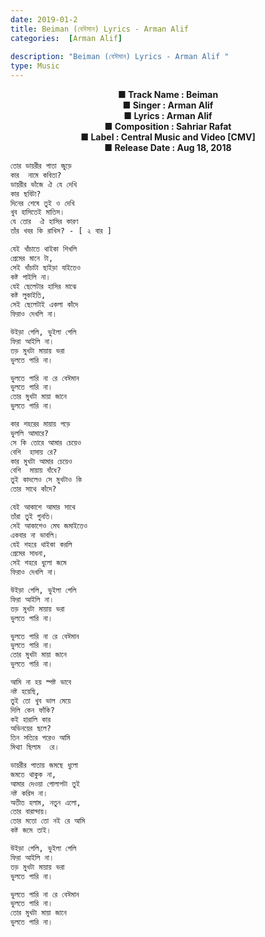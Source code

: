 ```yaml
---
date: 2019-01-2
title: Beiman (বেঈমান) Lyrics - Arman Alif 
categories:  [Arman Alif] 
 
description: "Beiman (বেঈমান) Lyrics - Arman Alif "
type: Music
---
```


<center><b>
■ Track Name : Beiman<br />
■ Singer : Arman Alif<br />
■ Lyrics : Arman Alif<br />
■ Composition : Sahriar Rafat<br />
■ Label : Central Music and Video [CMV]<br />
■ Release Date : Aug 18, 2018 <br /></b>
</center>

~~~ html
তোর ডায়রীর পাতা জুড়ে
কার  নামে কবিতা?
ডায়রীর ভাঁজে ঐ যে দেখি
কার ছবিটা?
দিনের শেষে তুই ও দেখি
খুব হাসিতেই মাতিস।
যে তোর  ঐ হাসির কারণ
তাঁর খবর কি রাখিস? - [ ২ বার ]

যেই খাঁচাতে থাইকা শিখলি
প্রেমের মানে টা,
সেই খাঁচাটা ছাইড়া যাইতেও
কষ্ট পাইলি না।
যেই ছেলেটার হাসির মাঝে
কষ্ট লুকাইতি,
সেই ছেলেটাই একলা কাঁদে
ফিরাও দেখলি না।

উইড়া গেলি, ভুইলা গেলি
ফিরা আইলি না।
তড় মুখটা মায়ায় ভরা
ভুলতে পারি না।

ভুলতে পারি না রে বেঈমান
ভুলতে পারি না।
তোর মুখটা মায়া জানে
ভুলতে পারি না।

কার শহরের মায়ায় পড়ে
ভুললি আমারে?
সে কি তোরে আমার চেয়েও
বেশি  হাসায় রে?
কার মুখটা আমার চেয়েও
বেশি  মায়ায় বাঁধে?
তুই কাদলেও সে মুখটাও কি
তোর সাথে কাঁদে?

যেই আকাশে আমার সাথে
তাঁরা তুই গুনতি।
সেই আকাশেও মেঘ জমাইতেও
একবার না ভাবলি।
যেই শহরে থাইকা করলি
প্রেমের সাধনা,
সেই শহরে ধুলো জমে
ফিরাও দেখলি না।

উইড়া গেলি, ভুইলা গেলি
ফিরা আইলি না।
তড় মুখটা মায়ায় ভরা
ভুলতে পারি না।

ভুলতে পারি না রে বেঈমান
ভুলতে পারি না।
তোর মুখটা মায়া জানে
ভুলতে পারি না।

আমি না হয় স্পষ্ট ভাবে
নষ্ট হয়েছি,
তুই তো খুব ভাল মেয়ে
দিলি কেন ফাঁকি?
কই হারালি কার
অভিনয়ের ছলে?
তিন সত্যির পরেও আমি
মিথ্যা ছিলাম  রে।

ডায়রীর পাতায় জমছে ধুলো
জমতে থাকুক না,
আমার দেওয়া গোলাপটা তুই
নষ্ট করিস না।
অতীত হলাম, নতুন এলো,
তোর বারান্দায়।
তোর মতো তো নই রে আমি
কষ্ট জমে তাই।

উইড়া গেলি, ভুইলা গেলি
ফিরা আইলি না।
তড় মুখটা মায়ায় ভরা
ভুলতে পারি না।

ভুলতে পারি না রে বেঈমান
ভুলতে পারি না।
তোর মুখটা মায়া জানে
ভুলতে পারি না। 

~~~
